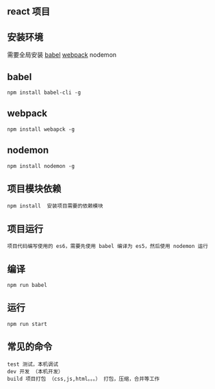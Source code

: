 
## react 项目

## 安装环境

需要全局安装  [babel](http://www.baidu.com) [webpack](http://webpack.org) nodemon


## babel 

	npm install babel-cli -g

## webpack 

	npm install webapck -g
	
## nodemon

	npm install nodemon -g

## 项目模块依赖

	npm install  安装项目需要的依赖模块

## 项目运行

	项目代码编写使用的 es6，需要先使用 babel 编译为 es5，然后使用 nodemon 运行

## 编译

	npm run babel
	
## 运行 

	npm run start 	
	

## 常见的命令

	test 测试，本机调试
	dev 开发 （本机开发）
	build 项目打包 （css,js,html。。。） 打包，压缩，合并等工作
	